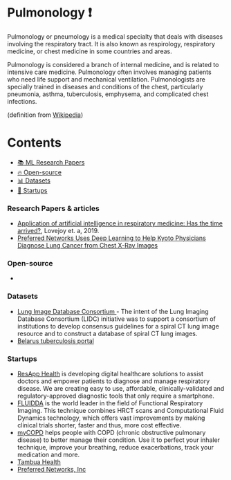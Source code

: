 # Pulmonology :heavy_exclamation_mark:
Pulmonology or pneumology is a medical specialty that deals with diseases involving the respiratory tract. It is also known as respirology, respiratory medicine, or chest medicine in some countries and areas.

Pulmonology is considered a branch of internal medicine, and is related to intensive care medicine. Pulmonology often involves managing patients who need life support and mechanical ventilation. Pulmonologists are specially trained in diseases and conditions of the chest, particularly pneumonia, asthma, tuberculosis, emphysema, and complicated chest infections.

(definition from [Wikipedia](https://en.wikipedia.org/wiki/Pulmonology))

# Contents 
- [:books: ML Research Papers](#research-papers)
- [:fire: Open-source](#open-source)
- [:bar_chart: Datasets](#datasets)
- [:eyes: Startups](#startups)

### Research Papers & articles
- [Application of artificial intelligence in respiratory medicine: Has the time arrived?](https://onlinelibrary.wiley.com/doi/full/10.1111/resp.13676), Lovejoy et. a, 2019.
- [Preferred Networks Uses Deep Learning to Help Kyoto Physicians Diagnose Lung Cancer from Chest X-Ray Images](https://preferred.jp/en/news/pr20201012/)
### Open-source
- 
### Datasets
- [Lung Image Database Consortium ](https://wiki.cancerimagingarchive.net/display/Public/LIDC-IDRI#) - The intent of the Lung Imaging Database Consortium (LIDC) initiative was to support a consortium of institutions to develop consensus guidelines for a spiral CT lung image resource and to construct a database of spiral CT lung images. 
- [Belarus tuberculosis portal](http://tuberculosis.by/)

### Startups
- [ResApp Health](https://www.resapphealth.com.au/) is developing digital healthcare solutions to assist doctors and empower patients to diagnose and manage respiratory disease. We are creating easy to use, affordable, clinically-validated and regulatory-approved diagnostic tools that only require a smartphone.
- [FLUIDDA](https://www.fluidda.com/) is the world leader in the field of Functional Respiratory Imaging. This technique combines HRCT scans and Computational Fluid Dynamics technology, which offers vast improvements by making clinical trials shorter, faster and thus, more cost effective.
- [myCOPD](https://www.nhs.uk/apps-library/mycopd/)  helps people with COPD (chronic obstructive pulmonary disease) to better manage their condition. Use it to perfect your inhaler technique, improve your breathing, reduce exacerbations, track your medication and more.
- [Tambua Health](https://www.tambuahealth.com/) 
- [Preferred Networks, Inc](https://preferred.jp/en/)
